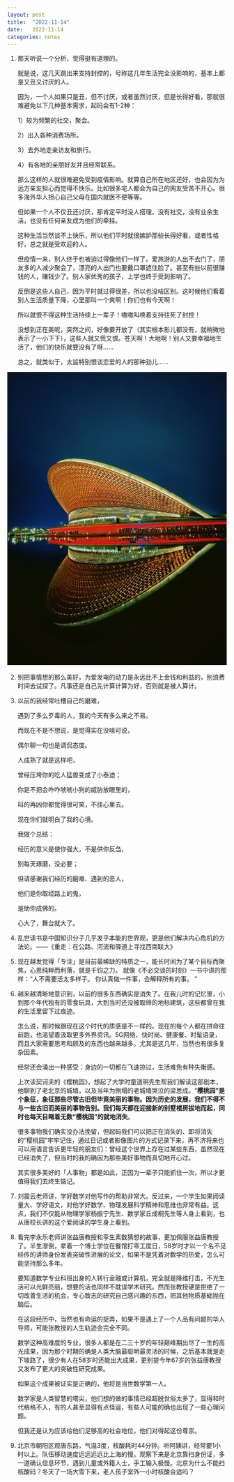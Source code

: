 ```yaml
---
layout: post
title:  "2022-11-14"
date:   2022-11-14
categories: notes
---
```




1. 那天听说一个分析，觉得挺有道理的。

   就是说，这几天跳出来支持封控的，号称这几年生活完全没影响的，基本上都是又丑又讨厌的人。

   因为，一个人如果只是丑，但不讨厌，或者虽然讨厌，但是长得好看，那就很难避免以下几种基本需求，起码会有1-2种：

   1）较为频繁的社交，聚会。  
   
   2）出入各种消费场所。  
   
   3）去外地走亲访友和旅行。  
   
   4）有各地的亲朋好友并且经常联系。  
   
   那么这样的人就很难避免受到疫情影响。就算自己所在地区还好，也会因为为远方亲友担心而觉得不快乐。比如很多宅人都会为自己的网友受苦不开心。很多海外华人担心自己父母在国内就医不便等等。
   
   但如果一个人不仅丑还讨厌，那肯定平时没人搭理，没有社交，没有业余生活，也没有任何亲友成为他们的牵挂。
   
   这种生活当然谈不上快乐，所以他们平时就很嫉妒那些长得好看，或者性格好，总之就是受欢迎的人。
   
   但疫情一来，别人终于也被迫过得像他们一样了。爱旅游的人出不去门了，朋友多的人减少聚会了，漂亮的人出门也要戴口罩遮住脸了。甚至有些以前很赚钱的人，赚钱少了。别人家优秀的孩子，上学也终于受到影响了。
   
   反倒是这些人自己，因为平时就过得很差，所以也没啥区别。这时候他们看着别人生活质量下降，心里那叫一个爽啊！你们也有今天啊！
   
   所以就恨不得这种生活持续上一辈子！嗷嗷叫唤着支持往死了封控！
   
   没想到正在美呢，突然之间，好像要开放了（其实根本影儿都没有，就稍微地表示了一小下下），这些人就又慌又恨。苍天啊！大地啊！别人又要幸福地生活了，他们的快乐就要没有了呀……
   
   总之，就类似于，太监特别恨谈恋爱的人的那种劲儿……

<p align="center"><img src="/assets/img/2022-11-14/成都露天音樂公園.jpg" width="100%" height="12%"></p>

2. 别把事情想的那么美好，为爱发电的动力是永远比不上金钱和利益的，别浪费时间去试探了。凡事还是自己先计算计算为好，否则就是被人算计。

3. 以前的我经常吐槽自己的磨难，  

   遇到了多么歹毒的人，我的今天有多么来之不易。
   
   而现在不是不想说，是觉得实在没啥可说，

   偶尔聊一句也是调侃态度。
   
   人成熟了就是这样吧，
   
   曾经压垮你的吃人猛兽变成了小泰迪；

   你是不把会咋咋唬唬小狗的威胁放眼里的，
   
   叫的再凶你都觉得很可笑，不往心里去。
   
   现在你们就明白了我的心境。
   
   我做个总结：
   
   经历的意义是使你强大，不是供你反刍，
   
   别每天琢磨，没必要；
   
   但请感谢我们经历的磨难、遇到的恶人，
   
   他们是你取经路上的鬼，
   
   是助你成佛的。
   
   心大了，舞台就大了。

4. 乱世读书是中国知识分子几乎发乎本能的世界观，更是他们解决内心危机的方法论。——《重走：在公路、河流和驿道上寻找西南联大》 

5. 现在越发觉得「专注」是目前最稀缺的特质之一，能长时间为了某个目标而聚焦，心思纯粹而利落，就是千钧之力。 就像《不必交谈的时刻》一书中讲的那样：“人不需要活太多样子。 你认真做一件事，会解释所有的事。 ” 

6. 越来越清晰地意识到，以前的很多东西确实是消失了。在我儿时的记忆里，小到那个年代独有的零食玩具，大到当时还没被取缔的地标建筑，这些都曾在我的生活里留下过痕迹。

   怎么说，那时候跟现在这个时代的质感是不一样的。现在的每个人都在拼命往前跑，也渴望着汲取更多外界资讯。5G网络、快时尚、健康餐、时髦语录，而且大家需要思考和顾及的东西也越来越多。尤其是这几年，当然也有很多复杂因素。

   经常还会涌出一种感受：身边的一切都在飞速掠过，生活难免有种失衡感。

   上次读契诃夫的《樱桃园》，想起了大学时童道明先生帮我们解读这部剧本，他聊到了老北京的城墙，以及当年为倒塌的老城墙哭泣的梁思成。“**樱桃园”是个象征，象征那些尽管古旧但毕竟美丽的事物。因为历史的发展，我们不得不与一些古旧而美丽的事物告别。我们每天都在迎接新的别墅楼房拔地而起，同时也每天目睹着无数“樱桃园”的就地消失**。

   很多事物我们确实没办法挽留，但起码我们可以把正在消失的、即将消失的“樱桃园”牢牢记住，通过日记或者影像图片的方式记录下来，再不济将来也可以用语言告诉更年轻的朋友们：曾经这个世界上存在过某些东西，虽然现在已经消失了，但当时的我的确因为那些美好事物而真切地开心过。

   其实很多美好的「人事物」都是如此，正因为一辈子只能抓住一次，所以才更值得我们去终生铭记。

7. 刘震云老师讲，学好数学对他写作的帮助非常大。反过来，一个学生如果阅读量大、学好语文，对他学好数学、物理发展科学精神和思维也非常有益。这点，我们不仅能从物理学家杨振宁先生、数学家丘成桐先生等人身上看到，也从唐校长讲的这个爱阅读的学生身上看到。

8. 看完李永乐老师讲张益唐教授和孪生素数猜想的故事，更加佩服张益唐教授了。半生潦倒，拿着一个博士学位在餐馆打零工度日，58岁时才以一个名不见经传的讲师身份发表突破性进展的论文，如果不是凭着对数学的热爱，怎么可能坚持那么多年。

   要知道数学专业科班出身的人转行金融或计算机，完全就是降维打击，不光生活可以光鲜亮丽，想要的话也同样不耽误学术研究。然而张教授硬是拒绝了一切改善生活的机会，专心致志的研究自己感兴趣的东西，把其他物质基础抛在脑后。

   在这段经历中，当然也有命运的捉弄，如果不是遇上了一个人品有问题的华人导师，可能张教授的人生轨迹会完全不同。

   数学这种高难度的专业，很多人都是在二三十岁的年轻巅峰期出尽了一生的高光成果，因为那个时期的确是人类大脑最聪明最灵活的时候，之后基本就是走下坡路了，很少有人在58岁时还能出大成果，更别提今年67岁的张益唐教授又发布了更大的突破性研究成果。

   如果这个成果被证实是正确的，他将是当世数学第一人。

   数学家是人类智慧的塔尖，他们想的做的事情已经超脱世俗太多了，显得和时代格格不入，有的人甚至显得有点怪诞，有些人可能的确也出现了一些心理问题。

   但我还是认为应该给他们足够高的社会地位，他们对得起这份尊崇。

9. 北京市朝阳区观唐东路，气温3度，核酸耗时44分钟。听阿姨讲，经常要1小时以上。队伍移动速度远远远远比上海的慢。观察下来是北京靠扫身份证，多一道确认信息环节，遇到儿童或外籍人士，手工输入极慢。北京为什么不能扫核酸码？冬天了一场大雪下来，老人孩子室外一小时核酸合适吗？ 


